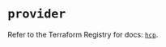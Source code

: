 # `provider`

Refer to the Terraform Registry for docs: [`hcp`](https://registry.terraform.io/providers/hashicorp/hcp/0.99.0/docs).
